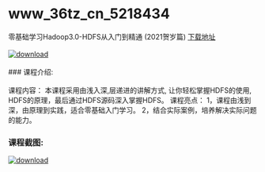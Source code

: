 # www_36tz_cn_5218434
零基础学习Hadoop3.0-HDFS从入门到精通 (2021贺岁篇)
[下载地址](http://www.36tz.cn/article/5218434 "下载地址")
<br/></br>[![download](http://36tz.cn/muke_img/2021_02_1-47.png "下载地址")](http://www.36tz.cn/article/5218434 "下载地址")
<br/></br>### 课程介绍:<br/></br>课程内容：
本课程采用由浅入深,层递进的讲解方式, 让你轻松掌握HDFS的使用, HDFS的原理，最后通过HDFS源码深入掌握HDFS。
课程亮点：
1，课程由浅到深，由原理到实践，适合零基础入门学习。
2，结合实际案例，培养解决实际问题的能力。

### 课程截图:
[![download](http://36tz.cn/muke_img/2021_02_2-50.png "下载地址")](http://www.36tz.cn/article/5218434 "下载地址")

